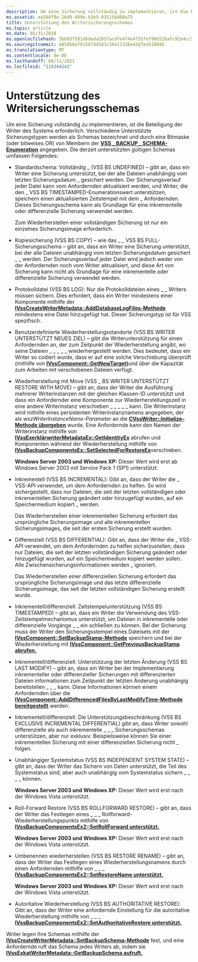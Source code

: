 ```yaml
---
description: Um eine Sicherung vollständig zu implementieren, ist die Beteiligung der Writer des Systems erforderlich.
ms.assetid: ea504f8e-26d9-499e-b3e9-03515b480a75
title: Unterstützung des Writersicherungsschemas
ms.topic: article
ms.date: 05/31/2018
ms.openlocfilehash: 56b037591d6deda2657acdfe4f4e4755fef96b52bafc92e4cc51e4ef7119de1f
ms.sourcegitcommit: e858bbe701567d4583c50a11326e42d7ea51804b
ms.translationtype: MT
ms.contentlocale: de-DE
ms.lasthandoff: 08/11/2021
ms.locfileid: "118344243"
---
```

# <a name="writer-backup-schema-support"></a>Unterstützung des Writersicherungsschemas

Um eine Sicherung vollständig zu implementieren, ist die Beteiligung der Writer des Systems erforderlich. Verschiedene Unterstützte Sicherungstypen werden als Schemas bezeichnet und durch eine Bitmaske (oder bitweises OR) von Membern der [**VSS \_ BACKUP \_ SCHEMA-Enumeration**](/windows/desktop/api/Vss/ne-vss-vss_backup_schema) angegeben. Die derzeit unterstützten gültigen Schemas umfassen Folgendes:

-   Standardschema: Vollständig \_ (VSS BS UNDEFINED) – gibt an, dass ein Writer eine Sicherung unterstützt, bei der alle Dateien unabhängig vom letzten Sicherungsdatum \_ gesichert werden. Der Sicherungsverlauf jeder Datei kann vom Anfordernden aktualisiert werden, und Writer, die den \_ VSS BS TIMESTAMPED-Enumerationswert unterstützen, speichern einen aktualisierten Zeitstempel mit dem \_ Anfordernden. Dieses Sicherungsschema kann als Grundlage für eine inkrementelle oder differenzielle Sicherung verwendet werden.

    Zum Wiederherstellen einer vollständigen Sicherung ist nur ein einzelnes Sicherungsimage erforderlich.

-   Kopiesicherung (VSS BS COPY) – wie das \_ \_ VSS BS FULL-Sicherungsschema – gibt an, dass ein Writer eine Sicherung unterstützt, bei der alle Dateien unabhängig vom letzten Sicherungsdatum gesichert \_ \_ werden. Der Sicherungsverlauf jeder Datei wird jedoch weder von der Anfordernden noch vom Writer aktualisiert, und diese Art von Sicherung kann nicht als Grundlage für eine inkrementelle oder differenzielle Sicherung verwendet werden.
-   Protokolldatei (VSS BS LOG): Nur die Protokolldateien eines \_ \_ Writers müssen sichern. Dies erfordert, dass ein Writer mindestens einer Komponente mithilfe der [**IVssCreateWriterMetadata::AddDatabaseLogFiles-Methode**](/windows/desktop/api/VsWriter/nf-vswriter-ivsscreatewritermetadata-adddatabaselogfiles) mindestens eine Datei hinzugefügt hat. Dieser Sicherungstyp ist für VSS spezifisch.
-   Benutzerdefinierte Wiederherstellungsstandorte (VSS BS WRITER UNTERSTÜTZT NEUES ZIEL) – gibt die Writerunterstützung für einen Anfordernden an, der zum Zeitpunkt der Wiederherstellung angibt, wo seine Dateien \_ \_ \_ \_ \_ wiederhergestellt werden. Dies bedeutet, dass ein Writer so codiert wurde, dass er auf eine solche Verschiebung überprüft (mithilfe von [**IVssComponent::GetNewTarget)**](/windows/desktop/api/VsWriter/nf-vswriter-ivsscomponent-getnewtarget)und über die Kapazität zum Arbeiten mit verschobenen Dateien verfügt.
-   Wiederherstellung mit Move (VSS \_ BS WRITER UNTERSTÜTZT RESTORE WITH MOVE) – gibt an, dass der Writer die Ausführung mehrerer Writerinstanzen mit der gleichen Klassen-ID unterstützt und dass ein Anfordernder eine Komponente zur Wiederherstellungszeit in eine andere Writerinstanz verschieben \_ \_ \_ \_ \_ kann. Die Writerinstanz wird mithilfe eines persistenten Writerinstanznamens angegeben, der als *wszWriterInstanceName-Parameter* an die [**CVssWriter::Initialize-Methode übergeben**](/windows/desktop/api/VsWriter/nf-vswriter-cvsswriter-initialize) wurde. Eine Anfordernde kann den Namen der Writerinstanz mithilfe von [**IVssExerklärwriterMetadataEx::GetIdentityEx**](/windows/desktop/api/VsBackup/nf-vsbackup-ivssexaminewritermetadataex-getidentityex) abrufen und Komponenten während der Wiederherstellung mithilfe von [**IVssBackupComponentsEx::SetSelectedForRestoreEx**](/windows/desktop/api/VsBackup/nf-vsbackup-ivssbackupcomponentsex-setselectedforrestoreex)verschieben.

    **Windows Server 2003 und Windows XP:** Dieser Wert wird erst ab Windows Server 2003 mit Service Pack 1 (SP1) unterstützt.

-   Inkrementell (VSS BS INCREMENTAL): Gibt an, dass der Writer die \_ VSS-API verwendet, um dem Anfordernden zu helfen. So wird sichergestellt, dass nur Dateien, die seit der letzten vollständigen oder inkrementellen Sicherung geändert oder hinzugefügt wurden, auf ein Speichermedium kopiert \_ werden.

    Das Wiederherstellen einer inkrementellen Sicherung erfordert das ursprüngliche Sicherungsimage und alle inkrementellen Sicherungsimages, die seit der ersten Sicherung erstellt wurden.

-   Differenziell (VSS BS DIFFERENTIAL): Gibt an, dass der Writer die \_ VSS-API verwendet, um dem Anfordernden zu helfen sicherzustellen, dass nur Dateien, die seit der letzten vollständigen Sicherung geändert oder hinzugefügt wurden, auf ein Speichermedium kopiert werden sollen. Alle Zwischensicherungsinformationen werden \_ ignoriert.

    Das Wiederherstellen einer differenziellen Sicherung erfordert das ursprüngliche Sicherungsimage und das letzte differenzielle Sicherungsimage, das seit der letzten vollständigen Sicherung erstellt wurde.

-   Inkrementell/differenziell: Zeitstempelunterstützung (VSS BS TIMESTAMPED) – gibt an, dass ein Writer die Verwendung des VSS-Zeitstempelmechanismus unterstützt, um Dateien in inkrementelle oder differenzielle Vorgänge \_ \_ ein schließen zu können. Bei der Sicherung muss [](vssgloss-f.md) der Writer den Sicherungsstempel eines Dateisets mit der [**IVssComponent::SetBackupStamp-Methode**](/windows/desktop/api/VsWriter/nf-vswriter-ivsscomponent-setbackupstamp) speichern und bei der Wiederherstellung mit [**IVssComponent::GetPreviousBackupStamp abrufen.**](/windows/desktop/api/VsWriter/nf-vswriter-ivsscomponent-getpreviousbackupstamp)
-   Inkrementell/differenziell: Unterstützung der letzten Änderung (VSS BS LAST MODIFY) – gibt an, dass ein Writer bei der Implementierung inkrementeller oder differenzieller Sicherungen mit differenzierten Dateien informationen zum Zeitpunkt der letzten Änderung unabhängig bereitstellen \_ \_ \_ kann. Diese Informationen können einem Anfordernden über die [**IVssComponent::AddDifferencedFilesByLastModifyTime-Methode bereitgestellt**](/windows/desktop/api/VsWriter/nf-vswriter-ivsscomponent-adddifferencedfilesbylastmodifytime) werden.
-   Inkrementell/differenziell: Die Unterstützungsbeschränkung (VSS BS EXCLUSIVE INCREMENTAL DIFFERENTIAL) gibt an, dass Writer sowohl differenzielle als auch inkrementelle \_ \_ \_ Sicherungsschemas unterstützen, aber nur exklusiv: Beispielsweise können Sie einer inkrementellen Sicherung mit einer differenziellen Sicherung nicht \_ folgen.
-   Unabhängiger Systemstatus (VSS BS INDEPENDENT SYSTEM STATE) – gibt an, dass der Writer das Sichern von Daten unterstützt, die Teil des Systemstatus sind, aber auch unabhängig vom Systemstatus sichern \_ \_ \_ \_ können.

    **Windows Server 2003 und Windows XP:** Dieser Wert wird erst nach der Windows Vista unterstützt.

-   Roll-Forward Restore (VSS BS ROLLFORWARD RESTORE) – gibt an, dass der Writer das Festlegen eines \_ \_ \_ Rollforward-Wiederherstellungspunkts mithilfe von [**IVssBackupComponentsEx2::SetRollForward unterstützt.**](/windows/desktop/api/VsBackup/nf-vsbackup-ivssbackupcomponentsex2-setrollforward)

    **Windows Server 2003 und Windows XP:** Dieser Wert wird erst nach der Windows Vista unterstützt.

-   Umbenennen wiederherstellen (VSS BS RESTORE RENAME) – gibt an, dass der Writer das Festlegen eines Wiederherstellungsnamens durch einen Anfordernden mithilfe von \_ \_ \_ [**IVssBackupComponentsEx2::SetRestoreName unterstützt.**](/windows/desktop/api/VsBackup/nf-vsbackup-ivssbackupcomponentsex2-setrestorename)

    **Windows Server 2003 und Windows XP:** Dieser Wert wird erst nach der Windows Vista unterstützt.

-   Autoritative Wiederherstellung (VSS BS AUTHORITATIVE RESTORE): Gibt an, dass der Writer eine anfordernde Einstellung für die autoritative Wiederherstellung mithilfe von \_ \_ \_ [**IVssBackupComponentsEx2::SetAuthoritativeRestore unterstützt.**](/windows/desktop/api/VsBackup/nf-vsbackup-ivssbackupcomponentsex2-setauthoritativerestore)

Writer legen ihre Schemas mithilfe der [**IVssCreateWriterMetadata::SetBackupSchema-Methode**](/windows/desktop/api/VsWriter/nf-vswriter-ivsscreatewritermetadata-setbackupschema) fest, und eine Anfordernde ruft das Schema jedes Writers ab, indem sie [**IVssExkatWriterMetadata::GetBackupSchema aufruft.**](/windows/desktop/api/VsBackup/nf-vsbackup-ivssexaminewritermetadata-getbackupschema)

 

 



